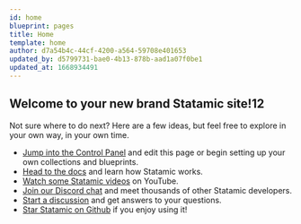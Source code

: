 ```yaml
---
id: home
blueprint: pages
title: Home
template: home
author: d7a54b4c-44cf-4200-a564-59708e401653
updated_by: d5799731-bae0-4b13-878b-aad1a07f0be1
updated_at: 1668934491
---
```

## Welcome to your new brand Statamic site!12

Not sure where to do next? Here are a few ideas, but feel free to explore in your own way, in your own time.

- [Jump into the Control Panel](/cp) and edit this page or begin setting up your own collections and blueprints.
- [Head to the docs](https://statamic.dev) and learn how Statamic works.
- [Watch some Statamic videos](https://youtube.com/statamic) on YouTube.
- [Join our Discord chat](https://statamic.com/discord) and meet thousands of other Statamic developers.
- [Start a discussion](https://github.com/statamic/cms/discussions) and get answers to your questions.
- [Star Statamic on Github](https://github.com/statamic/cms) if you enjoy using it!